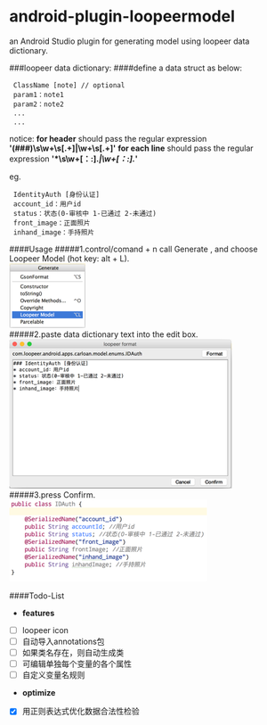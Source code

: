 # android-plugin-loopeermodel
an Android Studio plugin for generating model using loopeer data dictionary.

###loopeer data dictionary:
####define a data struct as below:

```
 ClassName [note] // optional
 param1：note1
 param2：note2
 ...
 ...
```
notice:
**for header** should pass the regular expression **'(###)\s\w+\s\[.+\]|\w+\s\[.+\]'**
**for each line** should pass the regular expression **'\*\s\w+[：:].*|\w+[：:].*'**

eg.

```
 IdentityAuth [身份认证]
 account_id：用户id
 status：状态(0-审核中 1-已通过 2-未通过)
 front_image：正面照片
 inhand_image：手持照片
```
####Usage
#####1.control/comand + n call Generate , and choose Loopeer Model (hot key: alt + L).  
![](/screenshot/screen-shot-1.png)  
#####2.paste data dictionary text into the edit box.  
![](/screenshot/screen-shot-2.png)  
#####3.press Confirm.  
![](/screenshot/screen-shot-3.png)  

####Todo-List
- **features**
- [ ] loopeer icon
- [ ] 自动导入annotations包
- [ ] 如果类名存在，则自动生成类
- [ ] 可编辑单独每个变量的各个属性
- [ ] 自定义变量名规则
- **optimize**
- [x] 用正则表达式优化数据合法性检验
